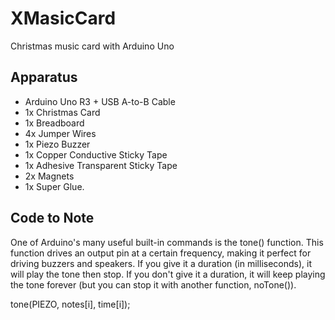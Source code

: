 # XMasicCard
Christmas music card with Arduino Uno

## Apparatus
- Arduino Uno R3 + USB A-to-B Cable
- 1x Christmas Card
- 1x Breadboard
- 4x Jumper Wires
- 1x Piezo Buzzer
- 1x Copper Conductive Sticky Tape
- 1x Adhesive Transparent Sticky Tape
- 2x Magnets
- 1x Super Glue.

## Code to Note
One of Arduino's many useful built-in commands is the tone() function. This function drives an output pin at a certain frequency, making it perfect for driving buzzers and speakers. If you give it a duration (in milliseconds), it will play the tone then stop. If you don't give it a duration, it will keep playing the tone forever (but you can stop it with another function, noTone()).

tone(PIEZO, notes[i], time[i]); 
